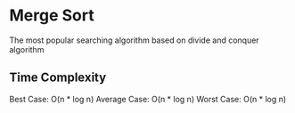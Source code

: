 # Merge Sort

The most popular searching algorithm based on divide and conquer algorithm

## Time Complexity

Best Case: O(n * log n)
Average Case: O(n * log n)
Worst Case: O(n * log n)